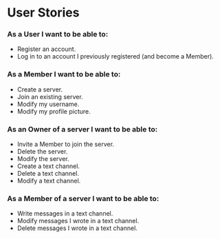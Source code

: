 # User Stories

### As a User I want to be able to:
- Register an account.
- Log in to an account I previously registered (and become a Member).

### As a Member I want to be able to:
- Create a server.
- Join an existing server.
- Modify my username.
- Modify my profile picture.

### As an Owner of a server I want to be able to:
- Invite a Member to join the server.
- Delete the server.
- Modify the server.
- Create a text channel.
- Delete a text channel.
- Modify a text channel.

### As a Member of a server I want to be able to:
- Write messages in a text channel.
- Modify messages I wrote in a text channel.
- Delete messages I wrote in a text channel.